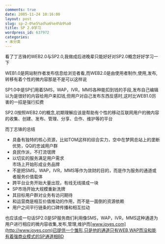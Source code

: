 ```yaml
---
comments: true
date: 2005-11-24 10:16:00
layout: post
slug: sp-2-0%e5%ad%a6%e4%b9%a0
title: SP 2.0学习
wordpress_id: 637972
categories:
- 未分类
---
```


看了丁志锋的WEB2.0与SP2.0,我做成后进晚辈只能好好对SP2.0概念好好学习一下

WEB1.0是网站制作者发布信息给浏览者看,而WEB2.0是由使用者制作,使用,发布,转移有着个性的微内容那是不是可以这样说

SP1.0中是SP们用着SMS，WAP，IVR，MMS各种能扣到钱的手段,发布自己编辑以为是很好的内容给用户来扣钱,但用户对自己发布东西反感时,这时比WEB1.0厉害的一招是强行扣费

SP2.0按照WEB2.0的概念,初期理解应该是帮助有个性的移动互联网用户的微内容的收集、创建、发布、管理、分享、合作、维护等的平台

而丁志锋的总结

* 具备有独特的核心资源，比如TOM这样的综合实力，空中在梦网总站上的垄断优势，QQ的忠诚用户群 
* 良民作派，不打流氓牌 
* 以切实的服务满足用户需求  
市场上开始形成业务品牌 
* 不是把SMS，WAP，IVR，MMS等作为敛财的目的，而是作为服务的通道或者服务价值载体 
* 跨平台业务开始大量出现，有线无线揉成一块 
* SP市场开始大规模重新洗牌 
* 其目标用户群对业务有访问期待 
* 和运营商是相互价值推动的作用，而不是一面倒的资源依赖 
* 用户之间平行链条的口碑传播和相互拉动

也应该成一句话SP2.0是SP服务商们利用像SMS，WAP，IVR，MMS这种通道为用户进行相应的微内容收集,发布,管理,维护而[www.joyes.com](http://www.joyes.com)已提供一个雏形,只是他的通道只有WEB,WAP而没和能有着强商业模式的SP通道相BD
